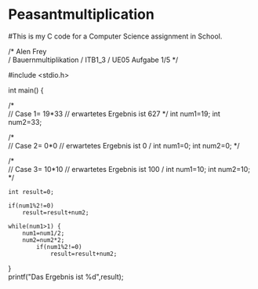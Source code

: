 # Peasantmultiplication

#This is my C code for a Computer Science assignment in School.

/*	Alen Frey	
/	Bauernmultiplikation
/	ITB1_3
/	UE05 Aufgabe 1/5
*/

#include <stdio.h>



int main()
{
	
/*	
//	Case 1= 19*33
//	erwartetes Ergebnis ist 627
*/
	int num1=19;
	int num2=33;


/*	
//	Case 2= 0*0
//	erwartetes Ergebnis ist 0
/
	int num1=0;
	int num2=0;
*/

/*	
//	Case 3= 10*10
//	erwartetes Ergebnis ist 100
/
	int num1=10;
	int num2=10;
*/


	int result=0;

	if(num1%2!=0)		
		result=result+num2;

	while(num1>1) {
		num1=num1/2;
		num2=num2*2;
			if(num1%2!=0)
				result=result+num2;
}			
	printf("Das Ergebnis ist %d",result);


